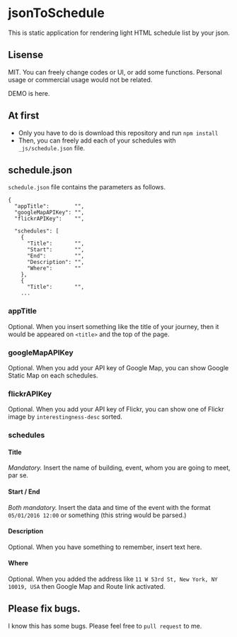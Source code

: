 # jsonToSchedule

This is static application for rendering light HTML schedule list by your json.

## Lisense

MIT. You can freely change codes or UI, or add some functions. Personal usage or commercial usage would not be related.

<!-- TODO: -->
DEMO is here.

## At first

- Only you have to do is download this repository and run `npm install`
- Then, you can freely add each of your schedules with `_js/schedule.json` file.

## schedule.json

`schedule.json` file contains the parameters as follows.

```
{
  "appTitle":        "",
  "googleMapAPIKey": "",
  "flickrAPIKey":    "",

  "schedules": [
    {
      "Title":       "",
      "Start":       "",
      "End":         "",
      "Description": "",
      "Where":       ""
    },
    {
      "Title":       "",
    ...
```

### appTitle

Optional. When you insert something like the title of your journey, then it would be appeared on `<title>` and the top of the page.

### googleMapAPIKey

<!-- TODO: -->
Optional. When you add your API key of Google Map, you can show Google Static Map on each schedules.

### flickrAPIKey

Optional. When you add your API key of Flickr, you can show one of Flickr image by `interestingness-desc` sorted.

### schedules

#### Title

*Mandatory.* Insert the name of building, event, whom you are going to meet, par se.

#### Start / End

*Both mandatory.* Insert the data and time of the event with the format `05/01/2016 12:00` or something (this string would be parsed.)

#### Description

Optional. When you have something to remember, insert text here.

#### Where

Optional. When you added the address like `11 W 53rd St, New York, NY 10019, USA` then Google Map and Route link activated.

## Please fix bugs.

I know this has some bugs. Please feel free to `pull request` to me.
